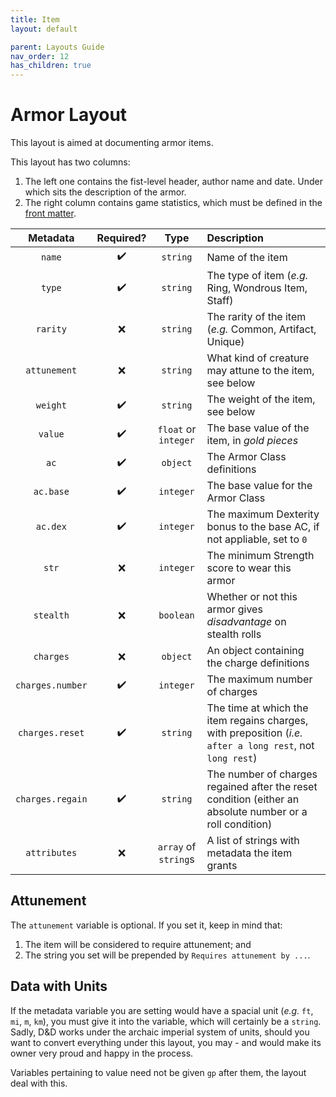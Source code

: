 ```yaml
---
title: Item
layout: default

parent: Layouts Guide
nav_order: 12
has_children: true
---
```


# Armor Layout

This layout is aimed at documenting armor items.

This layout has two columns:

1. The left one contains the fist-level header, author name and date. Under which sits the description of the armor.
2. The right column contains game statistics, which must be defined in the [front matter].

| Metadata           | Required?          | Type                 | Description |
|:------------------:|:------------------:|:--------------------:|:------------|
| `name`             | :heavy_check_mark: | `string`             | Name of the item |
| `type`             | :heavy_check_mark: | `string`             | The type of item (*e.g.* Ring, Wondrous Item, Staff) |
| `rarity`           | :x:                | `string`             | The rarity of the item (*e.g.* Common, Artifact, Unique) |
| `attunement`       | :x:                | `string`             | What kind of creature may attune to the item, see below |
| `weight`           | :heavy_check_mark: | `string`             | The weight of the item, see below |
| `value`            | :heavy_check_mark: | `float` or `integer` | The base value of the item, in *gold pieces* |
| `ac`               | :heavy_check_mark: | `object`             | The Armor Class definitions |
| `ac.base`          | :heavy_check_mark: | `integer`            | The base value for the Armor Class |
| `ac.dex`           | :heavy_check_mark: | `integer`            | The maximum Dexterity bonus to the base AC, if not appliable, set to `0` |
| `str`              | :x:                | `integer`            | The minimum Strength score to wear this armor |
| `stealth`          | :x:                | `boolean`            | Whether or not this armor gives *disadvantage* on stealth rolls |
| `charges`          | :x:                | `object`             | An object containing the charge definitions |
| `charges.number`   | :heavy_check_mark: | `integer`            | The maximum number of charges |
| `charges.reset`    | :heavy_check_mark: | `string`             | The time at which the item regains charges, with preposition (*i.e.* `after a long rest`, not `long rest`) |
| `charges.regain`   | :heavy_check_mark: | `string`             | The number of charges regained after the reset condition (either an absolute number or a roll condition) |
| `attributes`       | :x:                | `array` of `string`s | A list of strings with metadata the item grants |

## Attunement

The `attunement` variable is optional. If you set it, keep in mind that:

1. The item will be considered to require attunement; and
2. The string you set will be prepended by `Requires attunement by ...`.

## Data with Units

If the metadata variable you are setting would have a spacial unit (*e.g.* `ft`, `mi`, `m`, `km`), you must give it into the variable, which will certainly be a `string`. Sadly, D&amp;D works under the archaic imperial system of units, should you want to convert everything under this layout, you may - and would make its owner very proud and happy in the process.

Variables pertaining to value need not be given `gp` after them, the layout deal with this.

[Jekyll]: https://jekyllrb.com/
[front matter]: https://jekyllrb.com/docs/front-matter/
[ISO 8601]: https://www.iso.org/iso-8601-date-and-time-format.html
[SRD]: http://www.d20srd.org/index.htm
